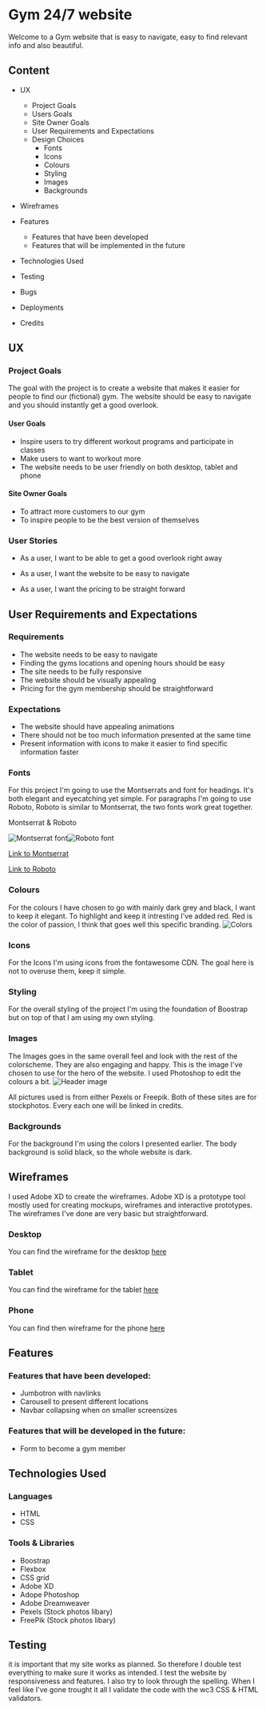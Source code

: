 # Gym 24/7 website

Welcome to a Gym website that is easy to navigate, easy to find relevant info and also beautiful.



## Content

* UX
  * Project Goals
  * Users Goals
  * Site Owner Goals
  * User Requirements and Expectations
  * Design Choices
    * Fonts
    * Icons
    * Colours
    * Styling
    * Images
    * Backgrounds

* Wireframes

* Features
  * Features that have been developed
  * Features that will be implemented in the future

* Technologies Used

* Testing

* Bugs

* Deployments

* Credits

## UX

### Project Goals
The goal with the project is to create a website that makes it easier for people to find our (fictional) gym.
The website should be easy to navigate and you should instantly get a good overlook.

#### User Goals

 * Inspire users to try different workout programs and participate in classes
 * Make users to want to workout more
 * The website needs to be user friendly on both desktop, tablet and phone
 
 #### Site Owner Goals
 
  * To attract more customers to our gym
  * To inspire people to be the best version of themselves
  
  ### User Stories
  
  * As a user, I want to be able to get a good overlook right away

  * As a user, I want the website to be easy to navigate

  * As a user, I want the pricing to be straight forward


## User Requirements and Expectations

### Requirements
 * The website needs to be easy to navigate
 * Finding the gyms locations and opening hours should be easy
 * The site needs to be fully responsive
 * The website should be visually appealing 
 * Pricing for the gym membership should be straightforward
 
 ### Expectations
  * The website should have appealing animations
  * There should not be too much information presented at the same time
  * Present information with icons to make it easier to find specific information faster
  
  
 ### Fonts
For this project I'm going to use the Montserrats and font for headings. It's both elegant and eyecatching yet simple. For paragraphs I'm going to use Roboto, Roboto is similar to Montserrat, the two fonts work great together.

Montserrat & Roboto


![Montserrat font](/wireframes/fontscolorsetc/fontmontsserat.png)![Roboto font](/wireframes/fontscolorsetc/fontroboto.png)

[Link to Montserrat](https://fonts.google.com/specimen/Montserrat)

[Link to Roboto](https://fonts.google.com/specimen/Roboto)

### Colours
For the colours I have chosen to go with mainly dark grey and black, I want to keep it elegant. To highlight and keep it intresting I've added red. Red is the color of passion, I think that goes well this specific branding.
![Colors](/wireframes/fontscolorsetc/Colors.png)


### Icons
For the Icons I'm using icons from the fontawesome CDN. The goal here is not to overuse them, keep it simple.

### Styling
For the overall styling of the project I'm using the foundation of Boostrap but on top of that I am using my own styling. 

### Images
The Images goes in the same overall feel and look with the rest of the colorscheme. They are also engaging and happy.
This is the image I've chosen to use for the hero of the website. I used Photoshop to edit the colours a bit.
![Header image](/wireframes/fontscolorsetc/header.png)

All pictures used is from either Pexels or Freepik. Both of these sites are for stockphotos. Every each one will be linked in credits.

### Backgrounds
For the background I'm using the colors I presented earlier. The body background is solid black, so the whole website is dark.

## Wireframes
I used Adobe XD to create the wireframes. Adobe XD is a prototype tool mostly used for creating mockups, wireframes and interactive prototypes. The wireframes I've done are very basic but straightforward. 

### Desktop
You can find the wireframe for the desktop  [here](https://raw.githubusercontent.com/Elinkatalina/Gym-24-7/master/wireframes/desktop.png)

### Tablet 
You can find the wireframe for the tablet [here](https://raw.githubusercontent.com/Elinkatalina/Gym-24-7/master/wireframes/tablet.png)

### Phone
You can find then wireframe for the phone [here](https://raw.githubusercontent.com/Elinkatalina/Gym-24-7/master/wireframes/phone.png)

## Features

### Features that have been developed:
* Jumbotron with navlinks
* Carousell to present different locations
* Navbar collapsing when on smaller screensizes

### Features that will be developed in the future:
* Form to become a gym member

## Technologies Used

### Languages
* HTML
* CSS

### Tools & Libraries
* Boostrap
* Flexbox
* CSS grid
* Adobe XD
* Adope Photoshop
* Adobe Dreamweaver
* Pexels (Stock photos libary)
* FreePik (Stock photos libary)

## Testing
it is important that my site works as planned. So therefore I double test everything to make sure it works as intended.
I test the website by responsiveness and features. I also try to look through the spelling. When I feel like I've gone trought it all I validate the code with the wc3 CSS & HTML validators.



